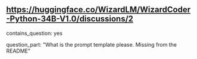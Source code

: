 ## https://huggingface.co/WizardLM/WizardCoder-Python-34B-V1.0/discussions/2

contains_question: yes

question_part: "What is the prompt template please. Missing from the README"